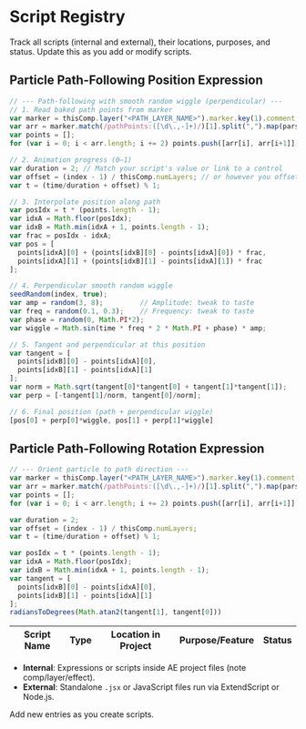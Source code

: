 # Script Registry

Track all scripts (internal and external), their locations, purposes, and status. Update this as you add or modify scripts.

## Particle Path-Following Position Expression

```javascript
// --- Path-following with smooth random wiggle (perpendicular) ---
// 1. Read baked path points from marker
var marker = thisComp.layer("<PATH_LAYER_NAME>").marker.key(1).comment;
var arr = marker.match(/pathPoints:([\d\.,-]+)/)[1].split(",").map(parseFloat);
var points = [];
for (var i = 0; i < arr.length; i += 2) points.push([arr[i], arr[i+1]]);

// 2. Animation progress (0–1)
var duration = 2; // Match your script's value or link to a control
var offset = (index - 1) / thisComp.numLayers; // or however you offset particles
var t = (time/duration + offset) % 1;

// 3. Interpolate position along path
var posIdx = t * (points.length - 1);
var idxA = Math.floor(posIdx);
var idxB = Math.min(idxA + 1, points.length - 1);
var frac = posIdx - idxA;
var pos = [
  points[idxA][0] + (points[idxB][0] - points[idxA][0]) * frac,
  points[idxA][1] + (points[idxB][1] - points[idxA][1]) * frac
];

// 4. Perpendicular smooth random wiggle
seedRandom(index, true);
var amp = random(3, 8);         // Amplitude: tweak to taste
var freq = random(0.1, 0.3);    // Frequency: tweak to taste
var phase = random(0, Math.PI*2);
var wiggle = Math.sin(time * freq * 2 * Math.PI + phase) * amp;

// 5. Tangent and perpendicular at this position
var tangent = [
  points[idxB][0] - points[idxA][0],
  points[idxB][1] - points[idxA][1]
];
var norm = Math.sqrt(tangent[0]*tangent[0] + tangent[1]*tangent[1]);
var perp = [-tangent[1]/norm, tangent[0]/norm];

// 6. Final position (path + perpendicular wiggle)
[pos[0] + perp[0]*wiggle, pos[1] + perp[1]*wiggle]
```

## Particle Path-Following Rotation Expression

```javascript
// --- Orient particle to path direction ---
var marker = thisComp.layer("<PATH_LAYER_NAME>").marker.key(1).comment;
var arr = marker.match(/pathPoints:([\d\.,-]+)/)[1].split(",").map(parseFloat);
var points = [];
for (var i = 0; i < arr.length; i += 2) points.push([arr[i], arr[i+1]]);

var duration = 2;
var offset = (index - 1) / thisComp.numLayers;
var t = (time/duration + offset) % 1;

var posIdx = t * (points.length - 1);
var idxA = Math.floor(posIdx);
var idxB = Math.min(idxA + 1, points.length - 1);
var tangent = [
  points[idxB][0] - points[idxA][0],
  points[idxB][1] - points[idxA][1]
];
radiansToDegrees(Math.atan2(tangent[1], tangent[0]))
```

| Script Name         | Type      | Location in Project            | Purpose/Feature             | Status     |
|---------------------|-----------|-------------------------------|-----------------------------|------------|

- **Internal**: Expressions or scripts inside AE project files (note comp/layer/effect).
- **External**: Standalone `.jsx` or JavaScript files run via ExtendScript or Node.js.

Add new entries as you create scripts.
